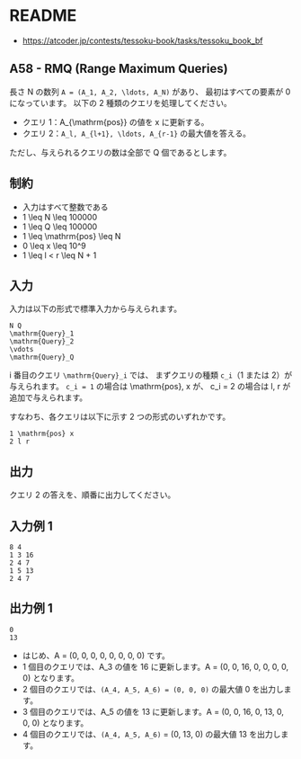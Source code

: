 # README
- <https://atcoder.jp/contests/tessoku-book/tasks/tessoku_book_bf>
## A58 - RMQ (Range Maximum Queries)
長さ N の数列 `A = (A_1, A_2, \ldots, A_N)` があり、
最初はすべての要素が 0 になっています。
以下の 2 種類のクエリを処理してください。

* クエリ 1：A_{\mathrm{pos}} の値を x に更新する。
* クエリ 2：`A_l, A_{l+1}, \ldots, A_{r-1}` の最大値を答える。

ただし、与えられるクエリの数は全部で Q 個であるとします。
## 制約
* 入力はすべて整数である
* 1 \leq N \leq 100000
* 1 \leq Q \leq 100000
* 1 \leq \mathrm{pos} \leq N
* 0 \leq x \leq 10^9
* 1 \leq l < r \leq N + 1
## 入力
入力は以下の形式で標準入力から与えられます。

```
N Q
\mathrm{Query}_1
\mathrm{Query}_2
\vdots
\mathrm{Query}_Q
```

i 番目のクエリ `\mathrm{Query}_i` では、
まずクエリの種類 `c_i`（1 または 2）が与えられます。
`c_i = 1` の場合は \mathrm{pos}, x が、
c_i = 2 の場合は l, r が追加で与えられます。

すなわち、各クエリは以下に示す 2 つの形式のいずれかです。

```
1 \mathrm{pos} x
2 l r
```
## 出力
クエリ 2 の答えを、順番に出力してください。
## 入力例 1
```
8 4
1 3 16
2 4 7
1 5 13
2 4 7
```
## 出力例 1
```
0
13
```

* はじめ、A = (0, 0, 0, 0, 0, 0, 0, 0) です。
* 1 個目のクエリでは、A_3 の値を 16 に更新します。A = (0, 0, 16, 0, 0, 0, 0, 0) となります。
* 2 個目のクエリでは、`(A_4, A_5, A_6) = (0, 0, 0)` の最大値 0 を出力します。
* 3 個目のクエリでは、A_5 の値を 13 に更新します。A = (0, 0, 16, 0, 13, 0, 0, 0) となります。
* 4 個目のクエリでは、`(A_4, A_5, A_6)` = (0, 13, 0) の最大値 13 を出力します。
